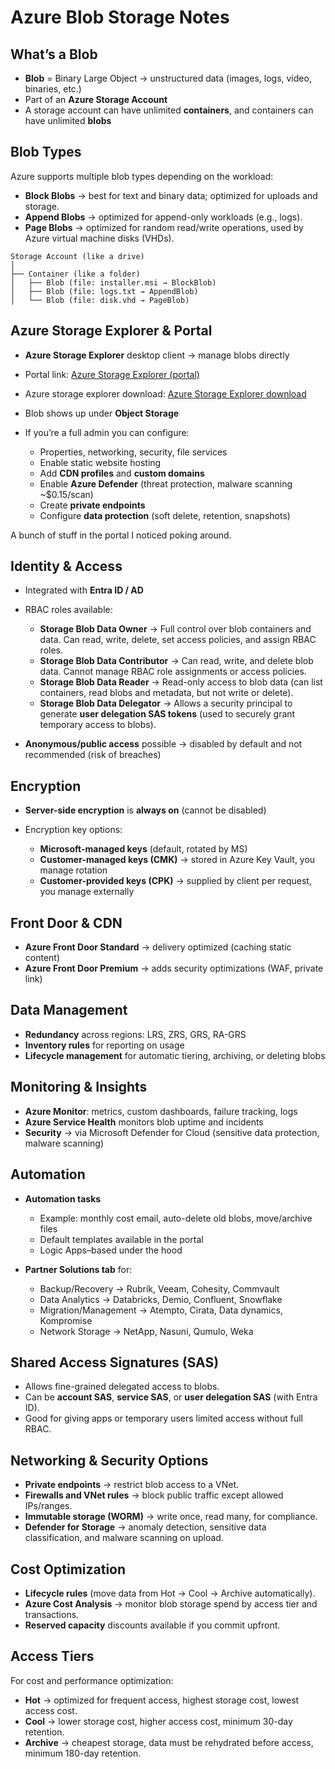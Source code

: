 # Azure Blob Storage Notes

## What’s a Blob

* **Blob** = Binary Large Object → unstructured data (images, logs, video, binaries, etc.)
* Part of an **Azure Storage Account**
* A storage account can have unlimited **containers**, and containers can have unlimited **blobs**


## Blob Types

Azure supports multiple blob types depending on the workload:

* **Block Blobs** → best for text and binary data; optimized for uploads and storage.
* **Append Blobs** → optimized for append-only workloads (e.g., logs).
* **Page Blobs** → optimized for random read/write operations, used by Azure virtual machine disks (VHDs).

```
Storage Account (like a drive)
│
├── Container (like a folder)
│   ├── Blob (file: installer.msi → BlockBlob)
│   ├── Blob (file: logs.txt → AppendBlob)
│   └── Blob (file: disk.vhd → PageBlob)
```

## Azure Storage Explorer & Portal

* **Azure Storage Explorer** desktop client → manage blobs directly
* Portal link: [Azure Storage Explorer (portal)](https://portal.azure.com/?icid=azure-storage-explorer#home)
* Azure storage explorer download: [Azure Storage Explorer download]( https://azure.microsoft.com/en-us/products/storage/storage-explorer/#Download-4) 
* Blob shows up under **Object Storage**
* If you’re a full admin you can configure:

  * Properties, networking, security, file services
  * Enable static website hosting
  * Add **CDN profiles** and **custom domains**
  * Enable **Azure Defender** (threat protection, malware scanning \~\$0.15/scan)
  * Create **private endpoints**
  * Configure **data protection** (soft delete, retention, snapshots)


A bunch of stuff in the portal I noticed poking around.

## Identity & Access

* Integrated with **Entra ID / AD**
* RBAC roles available:

  * **Storage Blob Data Owner** → Full control over blob containers and data. Can read, write, delete, set access policies, and assign RBAC roles.
  * **Storage Blob Data Contributor** → Can read, write, and delete blob data. Cannot manage RBAC role assignments or access policies.
  * **Storage Blob Data Reader** → Read-only access to blob data (can list containers, read blobs and metadata, but not write or delete).
  * **Storage Blob Data Delegator** → Allows a security principal to generate **user delegation SAS tokens** (used to securely grant temporary access to blobs).
* **Anonymous/public access** possible → disabled by default and not recommended (risk of breaches)


## Encryption

* **Server-side encryption** is **always on** (cannot be disabled)
* Encryption key options:

  * **Microsoft-managed keys** (default, rotated by MS)
  * **Customer-managed keys (CMK)** → stored in Azure Key Vault, you manage rotation
  * **Customer-provided keys (CPK)** → supplied by client per request, you manage externally


## Front Door & CDN

* **Azure Front Door Standard** → delivery optimized (caching static content)
* **Azure Front Door Premium** → adds security optimizations (WAF, private link)

## Data Management

* **Redundancy** across regions: LRS, ZRS, GRS, RA-GRS
* **Inventory rules** for reporting on usage
* **Lifecycle management** for automatic tiering, archiving, or deleting blobs


## Monitoring & Insights

* **Azure Monitor**: metrics, custom dashboards, failure tracking, logs
* **Azure Service Health** monitors blob uptime and incidents
* **Security** → via Microsoft Defender for Cloud (sensitive data protection, malware scanning)


## Automation

* **Automation tasks**
  * Example: monthly cost email, auto-delete old blobs, move/archive files
  * Default templates available in the portal
  * Logic Apps–based under the hood
  
* **Partner Solutions tab** for:

  * Backup/Recovery → Rubrik, Veeam, Cohesity, Commvault
  * Data Analytics → Databricks, Demio, Confluent, Snowflake
  * Migration/Management → Atempto, Cirata, Data dynamics, Kompromise
  * Network Storage → NetApp, Nasuni, Qumulo, Weka


## Shared Access Signatures (SAS)

* Allows fine-grained delegated access to blobs.
* Can be **account SAS**, **service SAS**, or **user delegation SAS** (with Entra ID).
* Good for giving apps or temporary users limited access without full RBAC.


## Networking & Security Options

* **Private endpoints** → restrict blob access to a VNet.
* **Firewalls and VNet rules** → block public traffic except allowed IPs/ranges.
* **Immutable storage (WORM)** → write once, read many, for compliance.
* **Defender for Storage** → anomaly detection, sensitive data classification, and malware scanning on upload.


## Cost Optimization

* **Lifecycle rules** (move data from Hot → Cool → Archive automatically).
* **Azure Cost Analysis** → monitor blob storage spend by access tier and transactions.
* **Reserved capacity** discounts available if you commit upfront.

## Access Tiers

For cost and performance optimization:

* **Hot** → optimized for frequent access, highest storage cost, lowest access cost.
* **Cool** → lower storage cost, higher access cost, minimum 30-day retention.
* **Archive** → cheapest storage, data must be rehydrated before access, minimum 180-day retention.
